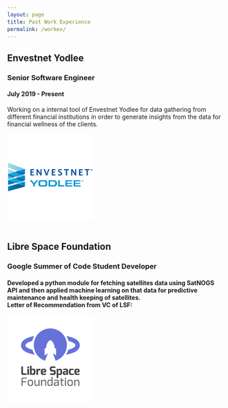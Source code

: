 ```yaml
---
layout: page
title: Past Work Experience
permalink: /workex/
---
```

<!-- Portfolio Start -->
<section id="portfolio-work">
<div class="container">
        <div class="row-eq-height">
      <div class="col-md-7 col-sm-12">
        <div class="block">
            <h2>Envestnet Yodlee</h2>
            <h3>Senior Software Engineer</h3>
            <h4>July 2019 - Present</h4>
          <p>Working on a internal tool of Envestnet Yodlee
for data gathering from different financial
institutions in order to generate insights from
the data for financial wellness of the clients.</p>
        </div>
      </div><!-- .col-md-7 close -->
      <div class="col-md-5 col-sm-12">
        <div class="profile" style="border: 0px;">
          <img src="/static/img/envestnet.png" alt="Img">
        </div>
      </div><!-- .col-md-5 close -->
    </div><!-- Gergana close --><br>

<div class="row-eq-height">
      <div class="col-md-7 col-sm-12">
        <div class="block">
            <h2>Libre Space Foundation</h2>
            <h3>Google Summer of Code Student Developer</h3>
            <h4>
          <p>Developed a python module for fetching satellites data using SatNOGS API and then applied machine learning on that data for predictive maintenance and health keeping of satellites.<br>
          Letter of Recommendation from VC of LSF: <a href="https://drive.google.com/file/d/0B2sawsJCSOgqWUxncW1IWHg3andGcmltd05hTG13b2szUllJ/view" target="_blank"></a></p>
        </div>
      </div><!-- .col-md-7 close -->
      <div class="col-md-5 col-sm-12">
         <div class="profile" style="border: 0px;">
          <img src="/static/img/lsf.png" alt="Img" border="0">
        </div>
      </div><!-- .col-md-5 close -->
    </div><!-- Sandra close --><br>
</section>
